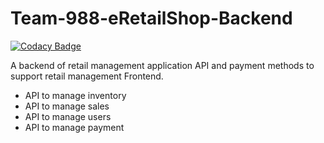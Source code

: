# Team-988-eRetailShop-Backend

[![Codacy Badge](https://api.codacy.com/project/badge/Grade/025a8714977b43d3b95ed193fb412808)](https://app.codacy.com/gh/BuildForSDGCohort2/Team-988-eRetailShop-Backend?utm_source=github.com&utm_medium=referral&utm_content=BuildForSDGCohort2/Team-988-eRetailShop-Backend&utm_campaign=Badge_Grade_Settings)

A backend of retail management application API and payment methods to support retail management Frontend.

- API to manage inventory
- API to manage sales
- API to manage users
- API to manage payment
